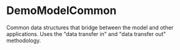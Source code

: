 ﻿# DemoModelCommon

Common data structures that bridge between the model and other applications.
Uses the "data transfer in" and "data transfer out" methodology.

